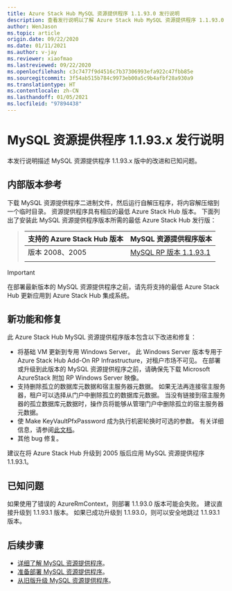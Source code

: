 ```yaml
---
title: Azure Stack Hub MySQL 资源提供程序 1.1.93.0 发行说明
description: 查看发行说明以了解 Azure Stack Hub MySQL 资源提供程序 1.1.93.0 更新中的新增功能。
author: WenJason
ms.topic: article
origin.date: 09/22/2020
ms.date: 01/11/2021
ms.author: v-jay
ms.reviewer: xiaofmao
ms.lastreviewed: 09/22/2020
ms.openlocfilehash: c3c7477f9d4516c7b37306993efa922c47fbb85e
ms.sourcegitcommit: 3f54ab515b784c9973eb00a5c9b4afbf28a930a9
ms.translationtype: HT
ms.contentlocale: zh-CN
ms.lasthandoff: 01/05/2021
ms.locfileid: "97894438"
---
```

# <a name="mysql-resource-provider-1193x-release-notes"></a>MySQL 资源提供程序 1.1.93.x 发行说明

本发行说明描述 MySQL 资源提供程序 1.1.93.x 版中的改进和已知问题。

## <a name="build-reference"></a>内部版本参考
下载 MySQL 资源提供程序二进制文件，然后运行自解压程序，将内容解压缩到一个临时目录。 资源提供程序具有相应的最低 Azure Stack Hub 版本。 下面列出了安装此 MySQL 资源提供程序版本所需的最低 Azure Stack Hub 发行版：

> |支持的 Azure Stack Hub 版本|MySQL 资源提供程序版本|
> |-----|-----|
> |版本 2008、2005|[MySQL RP 版本 1.1.93.1](https://aka.ms/azshmysqlrp11931)|  
> |     |     |

> [!IMPORTANT]
> 在部署最新版本的 MySQL 资源提供程序之前，请先将支持的最低 Azure Stack Hub 更新应用到 Azure Stack Hub 集成系统。

## <a name="new-features-and-fixes"></a>新功能和修复

此 Azure Stack Hub MySQL 资源提供程序版本包含以下改进和修复：

- 将基础 VM 更新到专用 Windows Server。 此 Windows Server 版本专用于 Azure Stack Hub Add-On RP Infrastructure，对租户市场不可见。 在部署或升级到此版本的 MySQL 资源提供程序之前，请确保先下载 Microsoft AzureStack 附加 RP Windows Server 映像。
- 支持删除孤立的数据库元数据和宿主服务器元数据。 如果无法再连接宿主服务器，租户可以选择从门户中删除孤立的数据库元数据。 当没有链接到宿主服务器的孤立数据库元数据时，操作员将能够从管理门户中删除孤立的宿主服务器元数据。
- 使 Make KeyVaultPfxPassword 成为执行机密轮换时可选的参数。 有关详细信息，请参阅[此文档](azure-stack-sql-resource-provider-maintain.md#secrets-rotation)。
- 其他 bug 修复。

建议在将 Azure Stack Hub 升级到 2005 版后应用 MySQL 资源提供程序 1.1.93.1。

## <a name="known-issues"></a>已知问题
如果使用了错误的 AzureRmContext，则部署 1.1.93.0 版本可能会失败。 建议直接升级到 1.1.93.1 版本。 如果已成功升级到 1.1.93.0，则可以安全地跳过 1.1.93.1 版本。

## <a name="next-steps"></a>后续步骤

- [详细了解 MySQL 资源提供程序](azure-stack-mysql-resource-provider.md)。
- [准备部署 MySQL 资源提供程序](azure-stack-mysql-resource-provider-deploy.md#prerequisites)。
- [从旧版升级 MySQL 资源提供程序](azure-stack-mysql-resource-provider-update.md)。

